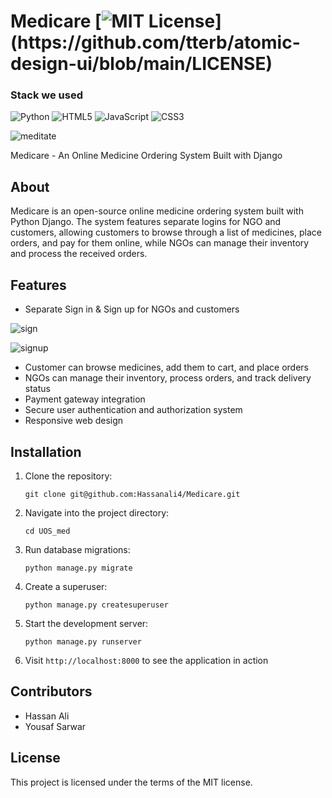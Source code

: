# Medicare [![MIT License](https://img.shields.io/apm/l/atomic-design-ui.svg?)](https://github.com/tterb/atomic-design-ui/blob/main/LICENSE)
### Stack we used
![Python](https://img.shields.io/badge/python-3670A0?style=for-the-badge&logo=python&logoColor=ffdd54)
![HTML5](https://img.shields.io/badge/html5-%23E34F26.svg?style=for-the-badge&logo=html5&logoColor=white)
![JavaScript](https://img.shields.io/badge/javascript-%23323330.svg?style=for-the-badge&logo=javascript&logoColor=%23F7DF1E)
![CSS3](https://img.shields.io/badge/css3-%231572B6.svg?style=for-the-badge&logo=css3&logoColor=white)


![meditate](https://user-images.githubusercontent.com/79878896/124366069-65f10000-dc66-11eb-84c0-e548883fbb1c.JPG)

Medicare - An Online Medicine Ordering System Built with Django

## About
Medicare is an open-source online medicine ordering system built with Python Django. The system features separate logins for NGO and customers, allowing customers to browse through a list of medicines, place orders, and pay for them online, while NGOs can manage their inventory and process the received orders. 

## Features
- Separate Sign in & Sign up for NGOs and customers

![sign](https://user-images.githubusercontent.com/79878896/124366070-67bac380-dc66-11eb-93c4-310e0db01788.JPG)

![signup](https://user-images.githubusercontent.com/79878896/124366073-68ebf080-dc66-11eb-8ecc-0e83231c587b.JPG)

- Customer can browse medicines, add them to cart, and place orders
- NGOs can manage their inventory, process orders, and track delivery status
- Payment gateway integration
- Secure user authentication and authorization system
- Responsive web design

## Installation
1. Clone the repository:
    ```
    git clone git@github.com:Hassanali4/Medicare.git
    ```
2. Navigate into the project directory:
    ```
    cd UOS_med
    ```
3. Run database migrations:
    ```
    python manage.py migrate
    ```
4. Create a superuser:
    ```
    python manage.py createsuperuser
    ```
5. Start the development server:
    ```
    python manage.py runserver
    ```
6. Visit `http://localhost:8000` to see the application in action

## Contributors
- Hassan Ali
- Yousaf Sarwar

## License
This project is licensed under the terms of the MIT license.
